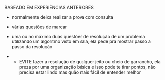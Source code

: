 BASEADO EM EXPERIÊNCIAS ANTERIORES

- normalmente deixa realizar a prova com consulta

- várias questões de marcar

- uma ou no máximo duas questões de resolução de um problema utilizando um algoritmo visto em sala, ela pede pra mostrar passo a passo da resolução 

- - EVITE fazer a resolução de qualquer jeito ou cheio de garrancho, ela preza por uma organização básica e isso pode te tirar pontos, não precisa estar lindo mas quão mais fácil de entender melhor